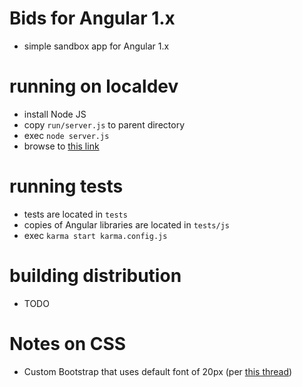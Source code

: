 # Bids for Angular 1.x

* simple sandbox app for Angular 1.x

# running on localdev

* install Node JS
* copy `run/server.js` to parent directory
* exec `node server.js`
* browse to [this link](http://localhost:5000/app.html)

# running tests

* tests are located in `tests`
* copies of Angular libraries are located in `tests/js`
* exec `karma start karma.config.js` 

# building distribution

* TODO

# Notes on CSS

* Custom Bootstrap that uses default font of 20px (per [this thread](http://stackoverflow.com/questions/28678542/how-to-change-bootstraps-global-default-font-size))
